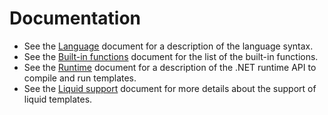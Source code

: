 # Documentation

* See the [Language](language.md) document for a description of the language syntax.
* See the [Built-in functions](builtins.md) document for the list of the built-in functions.
* See the [Runtime](runtime.md) document for a description of the .NET runtime API to compile and run templates.
* See the [Liquid support](liquid-support.md) document for more details about the support of liquid templates.